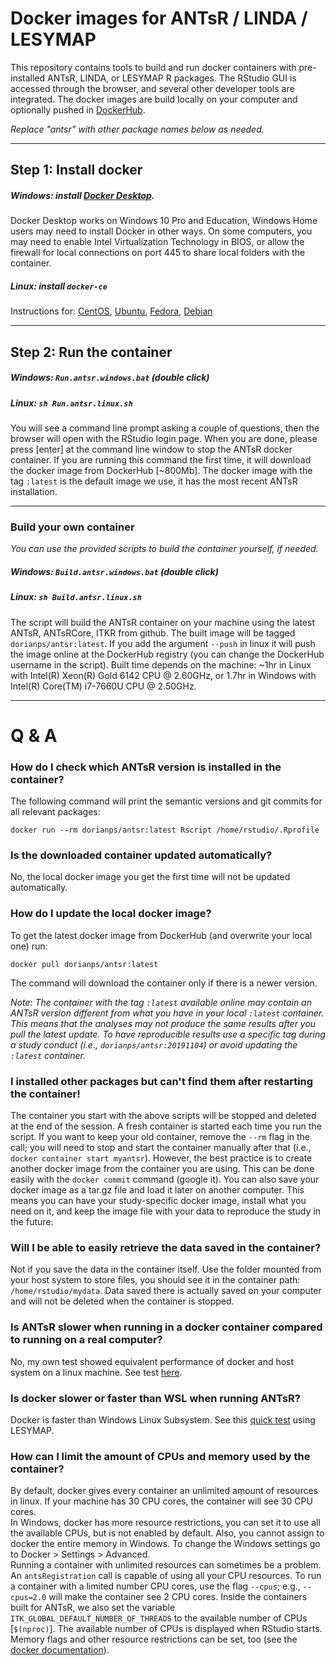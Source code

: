 # Docker images for ANTsR / LINDA / LESYMAP
This repository contains tools to build and run docker containers with pre-installed ANTsR, LINDA, or LESYMAP R packages. The RStudio GUI is accessed through the browser, and several other developer tools are integrated. The docker images are build locally on your computer and optionally pushed in [DockerHub](https://hub.docker.com/u/dorianps).
     
*Replace "antsr" with other package names below as needed.*

---

## Step 1: Install docker

##### Windows: install [Docker Desktop](https://www.docker.com/products/docker-desktop).
Docker Desktop works on Windows 10 Pro and Education, Windows Home users may need to install Docker in other ways. On some computers, you may need to enable Intel Virtualization Technology in BIOS, or allow the firewall for local connections on port 445 to share local folders with the container.
    
##### Linux: install `docker-ce`
Instructions for: [CentOS](https://docs.docker.com/install/linux/docker-ce/centos/), [Ubuntu](https://docs.docker.com/install/linux/docker-ce/ubuntu/), [Fedora](https://docs.docker.com/install/linux/docker-ce/fedora/), [Debian](https://docs.docker.com/install/linux/docker-ce/debian/)    

---

## Step 2: Run the container
##### Windows: `Run.antsr.windows.bat` (double click)
##### Linux: `sh Run.antsr.linux.sh`
You will see a command line prompt asking a couple of questions, then the browser will open with the RStudio login page. When you are done, please press [enter] at the command line window to stop the ANTsR docker container. If you are running this command the first time, it will download the docker image from DockerHub [~800Mb]. The docker image with the tag `:latest` is the default image we use, it has the most recent ANTsR installation.

---

### Build your own container
*You can use the provided scripts to build the container yourself, if needed.*   
##### Windows: `Build.antsr.windows.bat` (double click)
##### Linux: `sh Build.antsr.linux.sh`
The script will build the ANTsR container on your machine using the latest ANTsR, ANTsRCore, ITKR from github. The built image will be tagged `dorianps/antsr:latest`. If you add the argument `--push` in linux it will push the image online at the DockerHub registry (you can change the DockerHub username in the script). Built time depends on the machine: ~1hr in Linux with Intel(R) Xeon(R) Gold 6142 CPU @ 2.60GHz, or 1.7hr in Windows with Intel(R) Core(TM) i7-7660U CPU @ 2.50GHz.

---


# Q & A

### How do I check which ANTsR version is installed in the container?
The following command will print the semantic versions and git commits for all relevant packages:
```
docker run --rm dorianps/antsr:latest Rscript /home/rstudio/.Rprofile
```

### Is the downloaded container updated automatically?
No, the local docker image you get the first time will not be updated automatically.

### How do I update the local docker image?
To get the latest docker image from DockerHub (and overwrite your local one) run:
```
docker pull dorianps/antsr:latest
```
The command will download the container only if there is a newer version.
    
*Note: The container with the tag `:latest` available online may contain an ANTsR version different from what you have in your local `:latest` container. This means that the analyses may not produce the same results after you pull the latest update. To have reproducible results use a specific tag during a study conduct (i.e., `dorianps/antsr:20191104`) or avoid updating the `:latest` container.*

### I installed other packages but can't find them after restarting the container!
The container you start with the above scripts will be stopped and deleted at the end of the session. A fresh container is started each time you run the script. If you want to keep your old container, remove the `--rm` flag in the call; you will need to stop and start the container manually after that (i.e., `docker container start myantsr`). However, the best practice is to create another docker image from the container you are using. This can be done easily with the `docker commit` command (google it). You can also save your docker image as a tar.gz file and load it later on another computer. This means you can have your study-specific docker image, install what you need on it, and keep the image file with your data to reproduce the study in the future.

### Will I be able to easily retrieve the data saved in the container?
Not if you save the data in the container itself. Use the folder mounted from your host system to store files, you should see it in the container path:  `/home/rstudio/mydata`. Data saved there is actually saved on your computer and will not be deleted when the container is stopped.

### Is ANTsR slower when running in a docker container compared to running on a real computer?
No, my own test showed  equivalent performance of docker and host system on a linux machine. See test [here](https://github.com/dorianps/docker/wiki/Linux:-Docker-vs.-Host-System-speed-test).

### Is docker slower or faster than WSL when running ANTsR?
Docker is faster than Windows Linux Subsystem. See this [quick test](https://github.com/dorianps/docker/wiki/Windows:-Docker-vs.-WSL-speed-test) using LESYMAP.

### How can I limit the amount of CPUs and memory used by the container?
By default, docker gives every container an unlimited amount of resources in linux. If your machine has 30 CPU cores, the container will see 30 CPU cores.     
In Windows, docker has more resource restrictions, you can set it to use all the available CPUs, but is not enabled by default. Also, you cannot assign to docker the entire memory in Windows. To change the Windows settings go to Docker > Settings > Advanced.    
Running a container with unlimited resources can sometimes be a problem. An `antsRegistration` call is capable of using all your CPU resources. To run a container with a limited number CPU cores, use the flag `--cpus`; e.g., `--cpus=2.0` will make the container see 2 CPU cores. Inside the containers built for ANTsR, we also set the variable `ITK_GLOBAL_DEFAULT_NUMBER_OF_THREADS` to the available number of CPUs [`$(nproc)`]. The available number of CPUs is displayed when RStudio starts.     
Memory flags and other resource restrictions can be set, too (see the [docker documentation](https://docs.docker.com/config/containers/resource_constraints/)).
